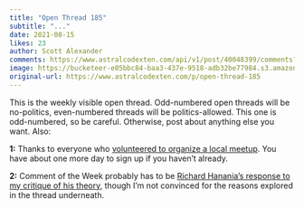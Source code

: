 ```yaml
---
title: "Open Thread 185"
subtitle: "..."
date: 2021-08-15
likes: 23
author: Scott Alexander
comments: https://www.astralcodexten.com/api/v1/post/40048399/comments?&all_comments=true
image: https://bucketeer-e05bbc84-baa3-437e-9518-adb32be77984.s3.amazonaws.com/public/images/81c83ee7-258b-4ac9-a96d-061b94c6b523_496x341.png
original-url: https://www.astralcodexten.com/p/open-thread-185
---
```

This is the weekly visible open thread. Odd-numbered open threads will be no-politics, even-numbered threads will be politics-allowed. This one is odd-numbered, so be careful. Otherwise, post about anything else you want. Also:

**1:** Thanks to everyone who [volunteered to organize a local meetup](https://astralcodexten.substack.com/p/outdoor-careful-meetups-everywhere). You have about one more day to sign up if you haven’t already.

**2:** Comment of the Week probably has to be [Richard Hanania’s response to my critique of his theory](https://astralcodexten.substack.com/p/contra-hanania-on-partisanship/comments#comment-2599663), though I’m not convinced for the reasons explored in the thread underneath.

